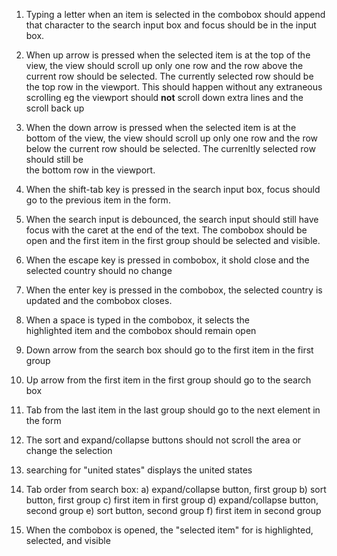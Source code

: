 1. Typing a letter when an item is selected in the combobox should append that character
to the search input box and focus should be in the input box. 

2. When up arrow is pressed when the selected item is at the top of the
   view, the view should scroll up only one row and the row above the current
   row should be selected. The currently selected row should be the
   top row in the viewport. This should happen without any extraneous
   scrolling eg the viewport should **not** scroll down extra lines and
   the scroll back up

3. When the down arrow is pressed when the selected item is at the bottom of the
   view, the view should scroll up only one row and the row below the current
  row should be selected. The currenltly selected row should still be  
  the bottom row in the viewport.

5. When the shift-tab key is pressed in the search input box, focus should
   go to the previous item in the form.

6. When the search input is debounced, the search input should still have
 focus with the caret at the end of the text. The combobox should be 
 open and the first item in the first group should be selected and
 visible.

7. When the escape key is pressed in combobox, it shold close and the 
   selected country should no change

8. When the enter key is pressed in the combobox, the selected country is
   updated and the combobox closes.

10. When a space is typed in the combobox, it selects the  
    highlighted item and the combobox should remain open

11. Down arrow from the search box should go to the first item in the first group

12. Up arrow from the first item in the first group should go to the search box 

13. Tab from the last item in the last group should go to the next
    element in the form

14. The sort and expand/collapse buttons should not scroll the area or change the selection
 
15. searching for "united states" displays the united states

16. Tab order from search box: 
a) expand/collapse button, first group
b) sort button, first group
c) first item in first group
d) expand/collapse button, second group
e) sort button, second group
f) first item in second group

17. When the combobox is opened, the "selected item" for is highlighted,
selected, and visible

